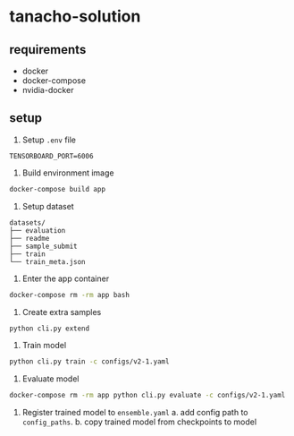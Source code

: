 # tanacho-solution

## requirements

* docker
* docker-compose
* nvidia-docker 


## setup

1. Setup `.env` file
```
TENSORBOARD_PORT=6006
```

1. Build environment image

```sh
docker-compose build app
```

1. Setup dataset
```
datasets/
├── evaluation
├── readme
├── sample_submit
├── train
└── train_meta.json
```

1. Enter the app container

```sh
docker-compose rm -rm app bash
```

1. Create extra samples

```sh
python cli.py extend
```

1. Train model

```sh
python cli.py train -c configs/v2-1.yaml
```

1. Evaluate model

```sh
docker-compose rm -rm app python cli.py evaluate -c configs/v2-1.yaml
```

1. Register trained model to `ensemble.yaml`
  a. add config path to `config_paths`. 
  b. copy trained model from checkpoints to model
